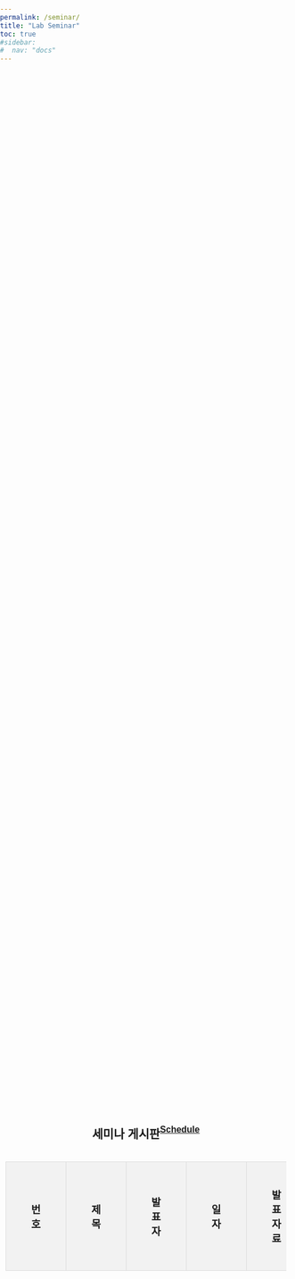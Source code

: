 ```yaml
---
permalink: /seminar/
title: "Lab Seminar"
toc: true
#sidebar:
#  nav: "docs"
---
```

<html lang="ko">
<head>
    <meta charset="UTF-8">
    <meta name="viewport" content="width=device-width, initial-scale=1.0">
    <title>동적 게시판</title>
    <style>
        body {
            font-family: Arial, sans-serif;
            margin: 0;
            padding: 0;
            box-sizing: border-box;
        }
        .container {
            width: 100%;
            height: 100vh;
            display: flex;
            flex-direction: column;
            align-items: center;
            justify-content: center;
            padding: 10px;
        }
        .title {
            margin-right: 20px;
            flex-shrink: 0;
        }
        h2 {
            text-align: center;
            margin-bottom: 20px;
        }
        table {
            width: 100%;
            border-collapse: collapse;
            margin-bottom: 10px;
        }
        th, td {
            border: 1px solid #ddd;
            padding: 45px;  /* Increased padding for larger table cells */
            text-align: center;
            font-size: 1.15em
        }
        th {
            background-color: #f2f2f2;
        }
        tr:nth-child(even) {
            background-color: #f9f9f9;
        }
        tr:hover {
            background-color: #ddd;
        }
        .pagination {
            display: flex;
            justify-content: center;
        }
        .pagination a {
            margin: 0 5px;
            padding: 8px 16px;
            text-decoration: none;
            color: #333;
            border: 1px solid #ddd;
            border-radius: 4px;
        }
        .pagination a:hover {
            background-color: #ddd;
        }
        .pagination a.active {
            background-color: #4CAF50;
            color: white;
        }
    </style>
</head>
<body>

<div class="container">
    <h2>세미나 게시판<a href="https://docs.google.com/spreadsheets/d/185NpCONNMIqbyIvxQU0irysh03vPG_l-aXJYuZb7Kuo/edit?usp=sharing" style="float: right; font-size: 16px;">Schedule</a></h2>
    <table>
        <thead>
            <tr>
                <th>번호</th>
                <th>제목</th>
                <th>발표자</th>
                <th>일자</th>
                <th>발표자료</th>
            </tr>
        </thead>
        <tbody id="table-body">
        </tbody>
    </table>
    <div class="pagination" id="pagination">
    </div>
</div>

<script>
        // 샘플 데이터
        const data = [
            { 번호: 6, 제목: "Lecture Review - Spline", 발표자: "조민규 (Intern)", 일자: "2024-07-26", 자료: "https://publish.obsidian.md/oscar-cho/Study/Math/Spline/Spline"},
            { 번호: 5, 제목: "Lecture Review - Compression", 발표자: "강현구 (M.S)", 일자: "2024-07-19", 자료: "https://drive.google.com/file/d/1Jq1Tb-eGdGubQpnTDc4cjAMAbcHmVU9C/view?usp=sharing"},
            { 번호: 4, 제목: "Paper Review - Cross-Lingual Named Entity Recognition via Multi-View Contrastive Learning", 발표자: "최은서 (M.S)", 일자: "2024-06-28", 자료: "https://drive.google.com/file/d/1Hto-MsUGvFEEOHQPZjjq7Em36vIvfi6P/view?usp=sharing"},
            { 번호: 3, 제목: "Paper Review - SpeechGPT-Gen: Scaling Chain-of-Information Speech Generation", 발표자: "강현구 (M.S)", 일자: "2024-06-07", 자료: "https://drive.google.com/file/d/1lBxIV62_P-UmoMtRs82Jl9naFWS8SzTq/view?usp=sharing"},
            { 번호: 2, 제목: "Lecture Review - sLLM", 발표자: "최은서 (M.S)", 일자: "2024-05-10", 자료: "https://drive.google.com/file/d/1lVYnEu9rBUGntbzoF_UTsy2x1lHrBB07/view?usp=sharing"},
            { 번호: 1, 제목: "Paper Review - SpeechGPT: Empowering Large Language Models with Intrinsic Cross-Modal Conversational Abilities", 발표자: "강현구 (M.S)", 일자: "2024-05-03", 자료: "https://drive.google.com/file/d/1BTbA3amwh7UgH90gJGP0MTPm2_Ma6fQz/view?usp=sharing"},
        ];

        const rowsPerPage = 4; // 페이지 당 표시할 행 수
        let currentPage = 1; // 현재 페이지

        function displayTable(page) {
            const tableBody = document.getElementById('table-body');
            tableBody.innerHTML = ''; // 테이블 내용 비우기

            const start = (page - 1) * rowsPerPage;
            const end = start + rowsPerPage;
            const paginatedData = data.slice(start, end);

            paginatedData.forEach(row => {
                const tr = document.createElement('tr');
                tr.innerHTML = `
                    <td>${row.번호}</td>
                    <td>${row.제목}</td>
                    <td>${row.발표자}</td>
                    <td>${row.일자}</td>
                    <td><a href="${row.자료}" target="_blank">Link</a></td>
                `;
                tableBody.appendChild(tr);
            });
        }

        function displayPagination() {
            const pagination = document.getElementById('pagination');
            pagination.innerHTML = ''; // 페이지네이션 내용 비우기

            const pageCount = Math.ceil(data.length / rowsPerPage);

            for (let i = 1; i <= pageCount; i++) {
                const a = document.createElement('a');
                a.href = '#';
                a.innerText = i;
                if (i === currentPage) {
                    a.classList.add('active');
                }
                a.addEventListener('click', (e) => {
                    e.preventDefault();
                    currentPage = i;
                    displayTable(currentPage);
                    updatePagination();
                });
                pagination.appendChild(a);
            }
        }

        function updatePagination() {
            const links = document.querySelectorAll('.pagination a');
            links.forEach(link => {
                link.classList.remove('active');
                if (parseInt(link.innerText) === currentPage) {
                    link.classList.add('active');
                }
            });
        }

        // 초기 테이블과 페이지네이션 표시
        displayTable(currentPage);
        displayPagination();
    </script>
</body>
</html>
